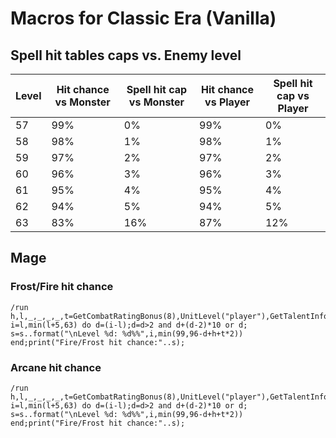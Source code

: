 # Macros for Classic Era (Vanilla)

## Spell hit tables caps vs. Enemy level
| Level | Hit chance vs Monster | Spell hit cap vs Monster | Hit chance vs Player | Spell hit cap vs Player |
| ----- | ----                  | -----------              | --------             | ------------------      |
|  57   | 99%                   | 0%                       | 99%                  | 0%                      |
|  58   | 98%                   | 1%                       | 98%                  | 1%                      |
|  59   | 97%                   | 2%                       | 97%                  | 2%                      |
|  60   | 96%                   | 3%                       | 96%                  | 3%                      |
|  61   | 95%                   | 4%                       | 95%                  | 4%                      |
|  62   | 94%                   | 5%                       | 94%                  | 5%                      |
|  63   | 83%                   | 16%                      | 87%                  | 12%                     |

## Mage
### Frost/Fire hit chance
```
/run h,l,_,_,_,_,t=GetCombatRatingBonus(8),UnitLevel("player"),GetTalentInfo(3,3);s="";for i=l,min(l+5,63) do d=(i-l);d=d>2 and d+(d-2)*10 or d; s=s..format("\nLevel %d: %d%%",i,min(99,96-d+h+t*2)) end;print("Fire/Frost hit chance:"..s);
```

### Arcane hit chance
```
/run h,l,_,_,_,_,t=GetCombatRatingBonus(8),UnitLevel("player"),GetTalentInfo(1,2);s="";for i=l,min(l+5,63) do d=(i-l);d=d>2 and d+(d-2)*10 or d; s=s..format("\nLevel %d: %d%%",i,min(99,96-d+h+t*2)) end;print("Fire/Frost hit chance:"..s);
```
